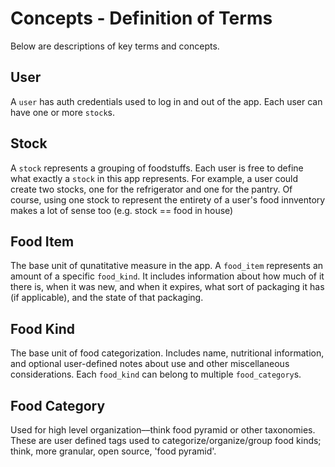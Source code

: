 # Concepts - Definition of Terms
Below are descriptions of key terms and concepts.

## User
A `user` has auth credentials used to log in and out of the app.
Each user can have one or more `stock`s.

## Stock
A `stock` represents a grouping of foodstuffs. Each user is free to define what exactly a `stock` in this app represents. For example, a user could create two stocks, one for the refrigerator and one for the pantry. Of course, using one stock to represent the entirety of a user's food innventory makes a lot of sense too (e.g. stock == food in house)

## Food Item
The base unit of qunatitative measure in the app. A `food_item` represents an amount of a specific `food_kind`. It includes information about how much of it there is, when it was new, and when it expires, what sort of packaging it has (if applicable), and the state of that packaging.

## Food Kind
The base unit of food categorization. Includes name, nutritional information, and optional user-defined notes about use and other miscellaneous considerations. Each `food_kind` can belong to multiple `food_category`s.

## Food Category
Used for high level organization––think food pyramid or other taxonomies. These are user defined tags used to categorize/organize/group food kinds; think, more granular, open source, 'food pyramid'.


